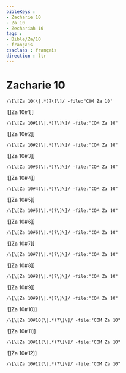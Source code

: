 ```yaml
---
bibleKeys : 
- Zacharie 10
- Za 10
- Zechariah 10
tags : 
- Bible/Za/10
- français
cssclass : français
direction : ltr
---
```


# Zacharie 10

```query
/\[\[Za 10(\|.*)?\]\]/ -file:"COM Za 10"
```



![[Za 10#1]]

```query
/\[\[Za 10#1(\|.*)?\]\]/ -file:"COM Za 10"
```

![[Za 10#2]]

```query
/\[\[Za 10#2(\|.*)?\]\]/ -file:"COM Za 10"
```

![[Za 10#3]]

```query
/\[\[Za 10#3(\|.*)?\]\]/ -file:"COM Za 10"
```

![[Za 10#4]]

```query
/\[\[Za 10#4(\|.*)?\]\]/ -file:"COM Za 10"
```

![[Za 10#5]]

```query
/\[\[Za 10#5(\|.*)?\]\]/ -file:"COM Za 10"
```

![[Za 10#6]]

```query
/\[\[Za 10#6(\|.*)?\]\]/ -file:"COM Za 10"
```

![[Za 10#7]]

```query
/\[\[Za 10#7(\|.*)?\]\]/ -file:"COM Za 10"
```

![[Za 10#8]]

```query
/\[\[Za 10#8(\|.*)?\]\]/ -file:"COM Za 10"
```

![[Za 10#9]]

```query
/\[\[Za 10#9(\|.*)?\]\]/ -file:"COM Za 10"
```

![[Za 10#10]]

```query
/\[\[Za 10#10(\|.*)?\]\]/ -file:"COM Za 10"
```

![[Za 10#11]]

```query
/\[\[Za 10#11(\|.*)?\]\]/ -file:"COM Za 10"
```

![[Za 10#12]]

```query
/\[\[Za 10#12(\|.*)?\]\]/ -file:"COM Za 10"
```

